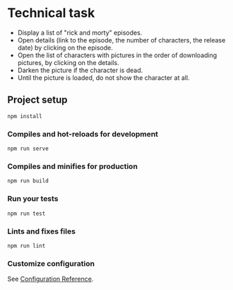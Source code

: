 # Technical task

- Display a list of "rick and morty" episodes.
- Open details (link to the episode, the number of characters, the release date) by clicking on the episode.
- Open the list of characters with pictures in the order of downloading pictures, by clicking on the details.
- Darken the picture if the character is dead.
- Until the picture is loaded, do not show the character at all.

## Project setup

```
npm install
```

### Compiles and hot-reloads for development

```
npm run serve
```

### Compiles and minifies for production

```
npm run build
```

### Run your tests

```
npm run test
```

### Lints and fixes files

```
npm run lint
```

### Customize configuration

See [Configuration Reference](https://cli.vuejs.org/config/).
